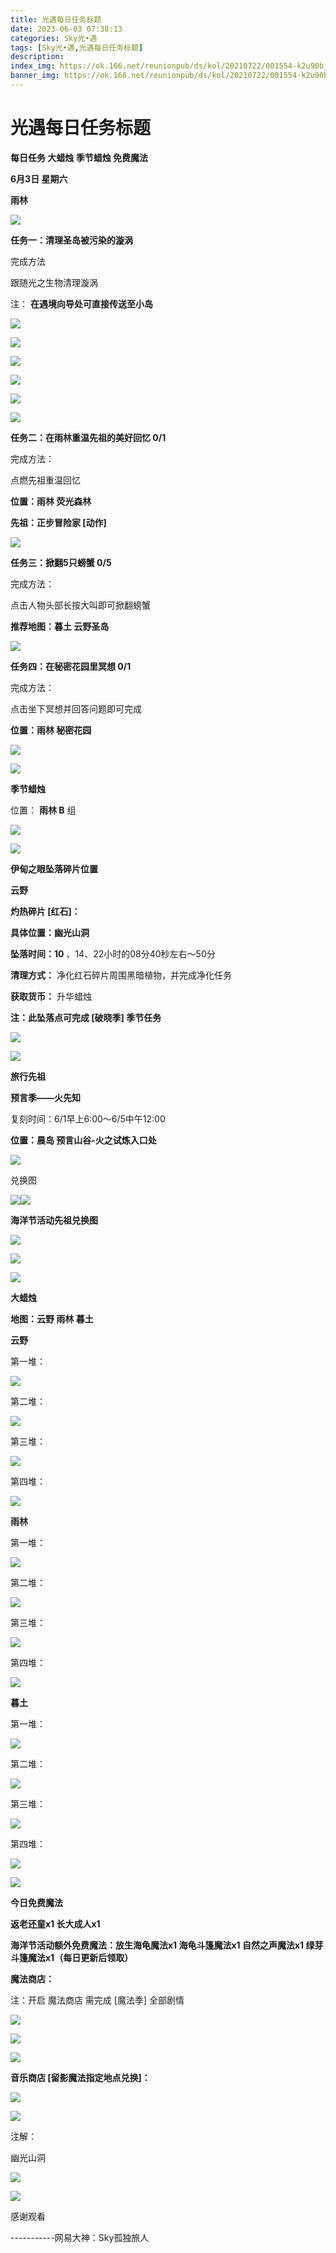 ```yaml
---
title: 光遇每日任务标题
date: 2023-06-03 07:38:13
categories: Sky光•遇
tags: [Sky光•遇,光遇每日任务标题]
description: 
index_img: https://ok.166.net/reunionpub/ds/kol/20210722/001554-k2u90bj7ay.png?imageView&thumbnail=600x0&type=jpg
banner_img: https://ok.166.net/reunionpub/ds/kol/20210722/001554-k2u90bj7ay.png?imageView&thumbnail=600x0&type=jpg
---
```

# 光遇每日任务标题
**每日任务 大蜡烛 季节蜡烛 免费魔法**

 **6月3日 星期六**

 **雨林**

![](https://img.166.net/reunionpub/ds/kol/20230603/001346-yrza8326si.jpg)

 **任务一：清理圣岛被污染的漩涡**

完成方法

跟随光之生物清理漩涡

注： **在遇境向导处可直接传送至小岛**

![](https://img.166.net/reunionpub/ds/kol/20230603/000407-vk4w6i2afg.jpg)

![](https://img.166.net/reunionpub/ds/kol/20230603/000415-3lecfz7hmg.jpg)

![](https://img.166.net/reunionpub/ds/kol/20230603/000431-wfr129t0gc.jpg)

![](https://img.166.net/reunionpub/ds/kol/20230603/000445-8j2yd7vs0e.jpg)

![](https://img.166.net/reunionpub/ds/kol/20230603/000453-9s3vn0zrhw.jpg)

![](https://img.166.net/reunionpub/ds/kol/20230603/000500-6dh8rcfksz.jpg)

 **任务二：在雨林重温先祖的美好回忆 0/1**

完成方法：

点燃先祖重温回忆

 **位置：雨林 荧光森林**

 **先祖：正步冒险家 [动作]**

![](https://img.166.net/reunionpub/ds/kol/20230603/000546-froqdgjsw2.jpeg)

 **任务三：掀翻5只螃蟹 0/5**

完成方法：

点击人物头部长按大叫即可掀翻螃蟹

 **推荐地图：暮土 云野圣岛**

![](https://img.166.net/reunionpub/ds/kol/20230603/000648-yn6zgu0ctr.jpg)

 **任务四：在秘密花园里冥想 0/1**

完成方法：

点击坐下冥想并回答问题即可完成

 **位置：雨林 秘密花园**

![](https://img.166.net/reunionpub/ds/kol/20230603/000718-5t9foz0ilw.jpg)

![](https://img.166.net/reunionpub/ds/kol/20230502/053253-tkp31d0r2j.png)

 **季节蜡烛**

位置： **雨林 B** 组

![](https://img.166.net/reunionpub/ds/kol/20230602/232409-j1ctbpzga2.png)

![](https://img.166.net/reunionpub/ds/kol/20230501/003537-boqnslm12s.png)

 **伊甸之眼坠落碎片位置**

 **云野**

 **灼热碎片 [红石]：**

 **具体位置：幽光山洞**

 **坠落时间：10** 、14、22小时的08分40秒左右～50分

 **清理方式：** 净化红石碎片周围黑暗植物，并完成净化任务

 **获取货币：** 升华蜡烛

 **注：此坠落点可完成  [破晓季] 季节任务**

![](https://img.166.net/reunionpub/ds/kol/20230603/001558-qdzwg1n3a6.png)

![](https://img.166.net/reunionpub/ds/kol/20230501/003537-boqnslm12s.png)

 **旅行先祖**

 **预言季——火先知**

复刻时间：6/1早上6:00～6/5中午12:00

 **位置：晨岛 预言山谷-火之试炼入口处**

![](https://img.166.net/reunionpub/ds/kol/20230601/003149-9nrhui2m03.jpeg)

兑换图

![](https://img.166.net/reunionpub/ds/kol/20230601/003246-cgqy4r9nsa.jpg)![](https://img.166.net/reunionpub/ds/kol/20230501/003537-boqnslm12s.png)

 **海洋节活动先祖兑换图**

![](https://img.166.net/reunionpub/ds/kol/20230520/040300-zap2jkovds.jpg)

![](https://img.166.net/reunionpub/ds/kol/20230520/040310-ofs4cbrjhq.jpg)

![](https://img.166.net/reunionpub/ds/kol/20230501/003537-boqnslm12s.png)

 **大蜡烛**

 **地图：云野 雨林 暮土**

 **云野**

第一堆：

![](https://img.166.net/reunionpub/ds/kol/20230602/232533-aqz4o3rkj7.jpeg)

第二堆：

![](https://img.166.net/reunionpub/ds/kol/20230602/232540-gpizcs9knt.jpeg)

第三堆：

![](https://img.166.net/reunionpub/ds/kol/20230602/232546-04e7dq6imh.jpeg)

第四堆：

![](https://img.166.net/reunionpub/ds/kol/20230602/232553-4w38mhi1e6.jpeg)

 **雨林**

第一堆：

![](https://img.166.net/reunionpub/ds/kol/20230602/000143-o8rpckdq4g.jpeg)

第二堆：

![](https://img.166.net/reunionpub/ds/kol/20230602/000229-s6of4rptih.jpeg)

第三堆：

![](https://img.166.net/reunionpub/ds/kol/20230602/000237-kp5io9smnd.jpeg)

第四堆：

![](https://img.166.net/reunionpub/ds/kol/20230602/000250-oqhyr6j1ug.jpeg)

 **暮土**

第一堆：

![](https://img.166.net/reunionpub/ds/kol/20230602/232649-p9isu6w45n.jpeg)

第二堆：

![](https://img.166.net/reunionpub/ds/kol/20230602/232656-4f5lkbjd2u.jpeg)

第三堆：

![](https://img.166.net/reunionpub/ds/kol/20230602/232704-vrkbdn702q.jpeg)

第四堆：

![](https://img.166.net/reunionpub/ds/kol/20230602/232712-uqmc2ze4sa.jpeg)

![](https://img.166.net/reunionpub/ds/kol/20221018/100256-wzutnocka0.png)

 **今日免费魔法**

 **返老还童x1 长大成人x1**

 **海洋节活动额外免费魔法：放生海龟魔法x1 海龟斗篷魔法x1 自然之声魔法x1 绿芽斗篷魔法x1（每日更新后领取）**

 **魔法商店：**

注：开启 魔法商店 需完成 [魔法季] 全部剧情

![](https://img.166.net/reunionpub/ds/kol/20221018/100559-oibznvdtus.png)

![](https://img.166.net/reunionpub/ds/kol/20230602/232801-2h8t3eyi1w.jpeg)

![](https://img.166.net/reunionpub/ds/kol/20230520/024526-niy97hflvp.jpeg)

 **音乐商店 [留影魔法指定地点兑换]：**

![](https://img.166.net/reunionpub/ds/kol/20230529/003728-tes529zlmh.jpeg)

![](https://img.166.net/reunionpub/ds/kol/20230502/235738-ls601349yq.png)

注解：

幽光山洞

![](https://img.166.net/reunionpub/ds/kol/20230603/001813-5wqikfds0n.jpeg)

![](https://img.166.net/reunionpub/ds/kol/20230502/235738-ls601349yq.png)

感谢观看

\-----------网易大神：Sky孤独旅人

